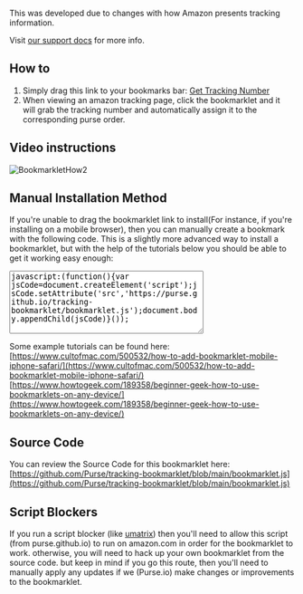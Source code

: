 This was developed due to changes with how Amazon presents tracking information.

Visit [our support docs](https://support.purse.io/en/article/adding-tracking-numbersorder-ids-9u2o4j/) for more info.

## How to
1. Simply drag this link to your bookmarks bar: <a href="javascript:(function(){var jsCode=document.createElement('script');jsCode.setAttribute('src','https://purse.github.io/tracking-bookmarklet/bookmarklet.js');document.body.appendChild(jsCode);}());">Get Tracking Number</a>
2. When viewing an amazon tracking page, click the bookmarklet and it will grab the tracking number and automatically assign it to the corresponding purse order.

## Video instructions
![BookmarkletHow2](https://purse.github.io/tracking-bookmarklet/BookmarkletHow2.gif)

<!-- [![Amazon Tracking Bookmarklet](http://i.imgur.com/Ot5DWAW.png)](https://youtu.be/StTqXEQ2l-Y?t=35s "Amazon Tracking Bookmarklet") -->

## Manual Installation Method
If you're unable to drag the bookmarklet link to install(For instance, if you're installing on a mobile browser), then you can manually create a bookmark with the following code.  This is a slightly more advanced way to install a bookmarklet, but with the help of the tutorials below you should be able to get it working easy enough:
<textarea readonly cols="40" rows="7">
javascript:(function(){var jsCode=document.createElement('script');jsCode.setAttribute('src','https://purse.github.io/tracking-bookmarklet/bookmarklet.js');document.body.appendChild(jsCode)}());
</textarea>

Some example tutorials can be found here:
[https://www.cultofmac.com/500532/how-to-add-bookmarklet-mobile-iphone-safari/](https://www.cultofmac.com/500532/how-to-add-bookmarklet-mobile-iphone-safari/)
[https://www.howtogeek.com/189358/beginner-geek-how-to-use-bookmarklets-on-any-device/](https://www.howtogeek.com/189358/beginner-geek-how-to-use-bookmarklets-on-any-device/)

## Source Code
You can review the Source Code for this bookmarklet here: [https://github.com/Purse/tracking-bookmarklet/blob/main/bookmarklet.js](https://github.com/Purse/tracking-bookmarklet/blob/main/bookmarklet.js)

## Script Blockers
If you run a script blocker (like [umatrix](https://chrome.google.com/webstore/detail/umatrix/ogfcmafjalglgifnmanfmnieipoejdcf)) then you'll need to allow this script (from purse.github.io) to run on amazon.com in order for the bookmarklet to work.  otherwise, you will need to hack up your own bookmarklet from the source code.  but keep in mind if you go this route, then you'll need to manually apply any updates if we (Purse.io) make changes or improvements to the bookmarklet.
